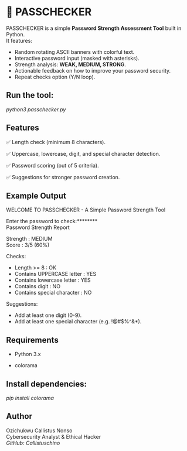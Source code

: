 # 🔐 PASSCHECKER

PASSCHECKER is a simple **Password Strength Assessment Tool** built in Python.<br>
It features:
- Random rotating ASCII banners with colorful text.
- Interactive password input (masked with asterisks).
- Strength analysis: **WEAK, MEDIUM, STRONG**.
- Actionable feedback on how to improve your password security.
- Repeat checks option (Y/N loop).


## Run the tool:

*python3 passchecker.py*


## Features

✅ Length check (minimum 8 characters).

✅ Uppercase, lowercase, digit, and special character detection.

✅ Password scoring (out of 5 criteria).

✅ Suggestions for stronger password creation.

## Example Output

WELCOME TO PASSCHECKER - A Simple Password Strength Tool

Enter the password to check:******** <br>
Password Strength Report

Strength : MEDIUM<br>
Score    : 3/5 (60%)

Checks:
 - Length >= 8 : OK
 - Contains UPPERCASE letter  : YES
 - Contains lowercase letter  : YES
 - Contains digit             : NO
 - Contains special character : NO

Suggestions:
 * Add at least one digit (0-9).
 * Add at least one special character (e.g. !@#$%^&*).


## Requirements

 * Python 3.x

 * colorama

## Install dependencies:

*pip install colorama*


## Author

Ozichukwu Callistus Nonso<br>
Cybersecurity Analyst & Ethical Hacker<br>
*GitHub: Callistuschino*
